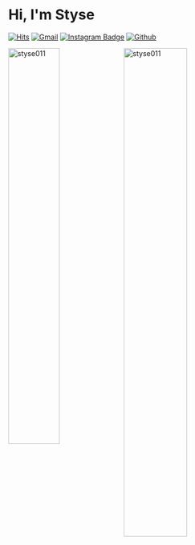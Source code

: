 
# Hi, I'm Styse
 
  
[![Hits](https://hits.seeyoufarm.com/api/count/incr/badge.svg?url=https%3A%2F%2Fgithub.com%2Fsty011%2Fsty011&count_bg=%2379C83D&title_bg=%23555555&icon=&icon_color=%23E7E7E7&title=Profile+Views&edge_flat=false)](https://hits.seeyoufarm.com)
[![Gmail](https://img.shields.io/badge/-Gmail-c14438?style=flat&logo=Gmail&logoColor=white)](mailto:styse011@gmail.com)
[![Instagram Badge](https://img.shields.io/badge/-Instagram-purple?logo=instagram&logoColor=white&link=https://instagram.com/sty_.011/)](https://www.instagram.com/sty_.011)
[![Github](https://img.shields.io/github/followers/sty011?label=Follow&style=social)](https://github.com/sty011)

  
  
<div>
  <img width="45%" align="left" src="https://github-readme-stats.vercel.app/api/top-langs?username=sty011&show_icons=true&locale=en&layout=compact" alt="styse011" />
  <img width="50%"  src="https://github-readme-streak-stats.herokuapp.com/?user=sty011&" alt="styse011" />
</div>
